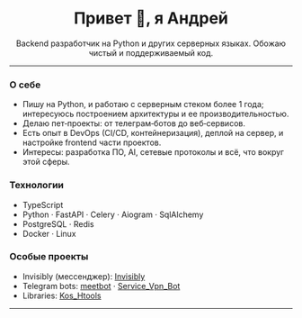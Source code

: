 <h1 align="center">Привет 👋, я Андрей</h1>
<p align="center">
Backend разработчик на Python и других серверных языках. Обожаю чистый и поддерживаемый код.
</p>

---

### О себе
- Пишу на Python, и работаю с серверным стеком более 1 года; интересуюсь построением архитектуры и ее производительностью.  
- Делаю пет‑проекты: от телеграм‑ботов до веб‑сервисов.  
- Есть опыт в DevOps (CI/CD, контейнеризация), деплой на сервер, и настройке frontend части проектов.  
- Интересы: разработка ПО, AI, сетевые протоколы и всё, что вокруг этой сферы.

### Технологии
- TypeScript 
- Python · FastAPI · Celery · Aiogram · SqlAlchemy
- PostgreSQL · Redis  
- Docker · Linux

### Особые проекты
- Invisibly (мессенджер): [Invisibly](https://github.com/KociHH/Invisibly)  
- Telegram bots: [meetbot](https://github.com/KociHH/meetbot) · [Service_Vpn_Bot](https://github.com/KociHH/Service_Vpn_Bot)
- Libraries: [Kos_Htools](https://github.com/KociHH/helping_lib)

---
